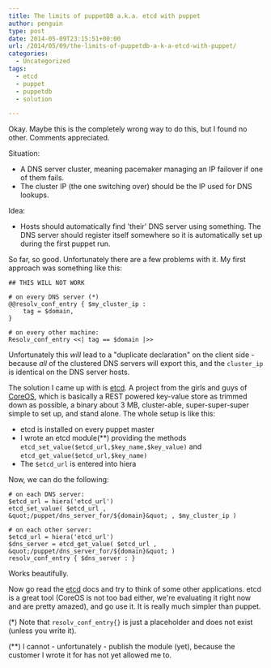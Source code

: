 ```yaml
---
title: The limits of puppetDB a.k.a. etcd with puppet
author: penguin
type: post
date: 2014-05-09T23:15:51+00:00
url: /2014/05/09/the-limits-of-puppetdb-a-k-a-etcd-with-puppet/
categories:
  - Uncategorized
tags:
  - etcd
  - puppet
  - puppetdb
  - solution

---
```

Okay. Maybe this is the completely wrong way to do this, but I found no other. Comments appreciated.

Situation:

  * A DNS server cluster, meaning pacemaker managing an IP failover if one of them fails.
  * The cluster IP (the one switching over) should be the IP used for DNS lookups.

Idea:

  * Hosts should automatically find 'their' DNS server using something. The DNS server should register itself somewhere so it is automatically set up during the first puppet run.

So far, so good. Unfortunately there are a few problems with it. My first approach was something like this:

```
## THIS WILL NOT WORK

# on every DNS server (*)
@@resolv_conf_entry { $my_cluster_ip :
    tag = $domain,
}

# on every other machine:
Resolv_conf_entry <<| tag == $domain |>>
```

Unfortunately this _will_ lead to a "duplicate declaration" on the client side - because _all_ of the clustered DNS servers will export this, and the `cluster_ip` is identical on the DNS server hosts.

The solution I came up with is [etcd][1]. A project from the girls and guys of [CoreOS][2], which is basically a REST powered key-value store as trimmed down as possible, a binary about 3 MB, cluster-able, super-super-super simple to set up, and stand alone. The whole setup is like this:

  * etcd is installed on every puppet master
  * I wrote an etcd module(**) providing the methods `etcd_set_value($etcd_url,$key_name,$key_value)` and `etcd_get_value($etcd_url,$key_name)`
  * The `$etcd_url` is entered into hiera

Now, we can do the following:

```
# on each DNS server:
$etcd_url = hiera('etcd_url')
etcd_set_value( $etcd_url , &quot;/puppet/dns_server_for/${domain}&quot; , $my_cluster_ip )

# on each other server:
$etcd_url = hiera('etcd_url')
$dns_server = etcd_get_value( $etcd_url , &quot;/puppet/dns_server_for/${domain}&quot; )
resolv_conf_entry { $dns_server : }
```

Works beautifully.

Now go read the [etcd][1] docs and try to think of some other applications. etcd is a great tool (CoreOS is not too bad either, we're evaluating it right now and are pretty amazed), and go use it. It is really much simpler than puppet.

(*) Note that `resolv_conf_entry{}` is just a placeholder and does not exist (unless you write it).

(**) I cannot - unfortunately - publish the module (yet), because the customer I wrote it for has not yet allowed me to.

 [1]: https://github.com/coreos/etcd
 [2]: https://coreos.com/